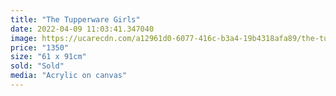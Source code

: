 ```yaml
---
title: "The Tupperware Girls"
date: 2022-04-09 11:03:41.347040
image: https://ucarecdn.com/a12961d0-6077-416c-b3a4-19b4318afa89/the-tupperware-girls.jpg
price: "1350"
size: "61 x 91cm"
sold: "Sold"
media: "Acrylic on canvas"
---
```


